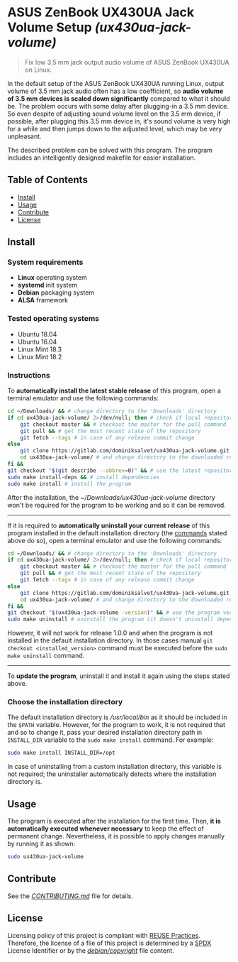 # ASUS ZenBook UX430UA Jack Volume Setup *(ux430ua-jack-volume)*

> Fix low 3.5 mm jack output audio volume of ASUS ZenBook UX430UA on Linux.

In the default setup of the ASUS ZenBook UX430UA running Linux, output volume of 3.5 mm jack audio often has a low coefficient, so **audio volume of 3.5 mm devices is scaled down significantly** compared to what it should be. The problem occurs with some delay after plugging-in a 3.5 mm device. So even despite of adjusting sound volume level on the 3.5 mm device, if possible, after plugging this 3.5 mm device in, it's sound volume is very high for a while and then jumps down to the adjusted level, which may be very unpleasant.

The described problem can be solved with this program. The program includes an intelligently designed makefile for easier installation.

## Table of Contents

* [Install](#install)
* [Usage](#usage)
* [Contribute](#contribute)
* [License](#license)

## Install

### System requirements

* **Linux** operating system
* **systemd** init system
* **Debian** packaging system
* **ALSA** framework

### Tested operating systems

* Ubuntu 18.04
* Ubuntu 16.04
* Linux Mint 18.3
* Linux Mint 18.2

### Instructions

To **automatically install the latest stable release** of this program, open a terminal emulator and use the following commands:

```sh
cd ~/Downloads/ && # change directory to the 'Downloads' directory
if cd ux430ua-jack-volume/ 2>/dev/null; then # check if local repository exists
    git checkout master && # checkout the master for the pull command
    git pull && # get the most recent state of the repository
    git fetch --tags # in case of any release commit change
else
    git clone https://gitlab.com/dominiksalvet/ux430ua-jack-volume.git && # clone it
    cd ux430ua-jack-volume/ # and change directory to the downloaded repository
fi &&
git checkout "$(git describe --abbrev=0)" && # use the latest repository tag
sudo make install-deps && # install dependencies
sudo make install # install the program
```

After the installation, the *~/Downloads/ux430ua-jack-volume* directory won't be required for the program to be working and so it can be removed.

---

If it is required to **automatically uninstall your current release** of this program installed in the default installation directory (the [commands](#instructions) stated above do so), open a terminal emulator and use the following commands:

```sh
cd ~/Downloads/ && # change directory to the 'Downloads' directory
if cd ux430ua-jack-volume/ 2>/dev/null; then # check if local repository exists
    git checkout master && # checkout the master for the pull command
    git pull && # get the most recent state of the repository
    git fetch --tags # in case of any release commit change
else
    git clone https://gitlab.com/dominiksalvet/ux430ua-jack-volume.git && # clone it
    cd ux430ua-jack-volume/ # and change directory to the downloaded repository
fi &&
git checkout "$(ux430ua-jack-volume -version)" && # use the program version as a tag
sudo make uninstall # uninstall the program (it doesn't uninstall dependencies)
```

However, it will not work for release 1.0.0 and when the program is not installed in the default installation directory. In those cases manual `git checkout <installed_version>` command must be executed before the `sudo make uninstall` command.

---

To **update the program**, uninstall it and install it again using the steps stated above.

### Choose the installation directory

The default installation directory is */usr/local/bin* as it should be included in the `$PATH` variable. However, for the program to work, it is not required that and so to change it, pass your desired installation directory path in `INSTALL_DIR` variable to the `sudo make install` command. For example:

```sh
sudo make install INSTALL_DIR=/opt
```

In case of uninstalling from a custom installation directory, this variable is not required; the uninstaller automatically detects where the installation directory is.

## Usage

The program is executed after the installation for the first time. Then, **it is automatically executed whenever necessary** to keep the effect of permanent change. Nevertheless, it is possible to apply changes manually by running it as shown:

```sh
sudo ux430ua-jack-volume
```

## Contribute

See the [*CONTRIBUTING.md*](CONTRIBUTING.md) file for details.

## License

Licensing policy of this project is compliant with [REUSE Practices](https://reuse.software/practices/2.0/). Therefore, the license of a file of this project is determined by a [SPDX](https://spdx.org/) License Identifier or by the [*debian/copyright*](debian/copyright) file content.
